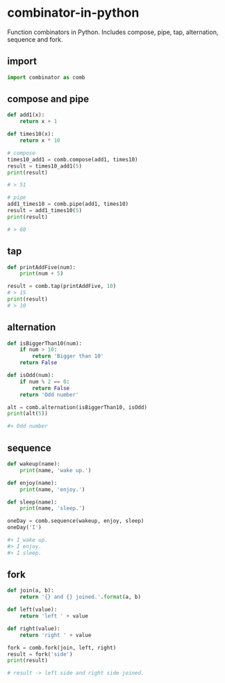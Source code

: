 # combinator-in-python

Function combinators in Python.
Includes compose, pipe, tap, alternation, sequence and fork.

## import

```python
import combinator as comb
```

## compose and pipe

```python
def add1(x):
    return x + 1

def times10(x):
    return x * 10

# compose
times10_add1 = comb.compose(add1, times10)
result = times10_add1(5)
print(result)

# > 51

# pipe
add1_times10 = comb.pipe(add1, times10)
result = add1_times10(5)
print(result)

# > 60
```


## tap

```python
def printAddFive(num):
    print(num + 5)

result = comb.tap(printAddFive, 10)
# > 15
print(result)
# > 10

```


## alternation

```python
def isBiggerThan10(num):
    if num > 10:
        return 'Bigger than 10'
    return False

def isOdd(num):
    if num % 2 == 0:
        return False
    return 'Odd number'

alt = comb.alternation(isBiggerThan10, isOdd)
print(alt(5))

#> Odd number
```

## sequence

```python
def wakeup(name):
    print(name, 'wake up.')

def enjoy(name):
    print(name, 'enjoy.')

def sleep(name):
    print(name, 'sleep.')

oneDay = comb.sequence(wakeup, enjoy, sleep)
oneDay('I')

#> I wake up.
#> I enjoy.
#> I sleep.
```

## fork

```python
def join(a, b):
    return '{} and {} joined.'.format(a, b)

def left(value):
    return 'left ' + value

def right(value):
    return 'right ' + value

fork = comb.fork(join, left, right)
result = fork('side')
print(result)

# result -> left side and right side joined.
```

